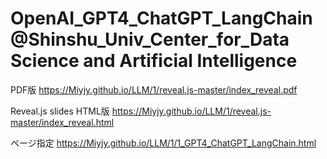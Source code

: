 # OpenAI_GPT4_ChatGPT_LangChain@Shinshu_Univ_Center_for_Data Science and Artificial Intelligence

PDF版 https://Miyjy.github.io/LLM/1/reveal.js-master/index_reveal.pdf

Reveal.js slides HTML版 https://Miyjy.github.io/LLM/1/reveal.js-master/index_reveal.html

ページ指定 https://Miyjy.github.io/LLM/1/1_GPT4_ChatGPT_LangChain.html  
